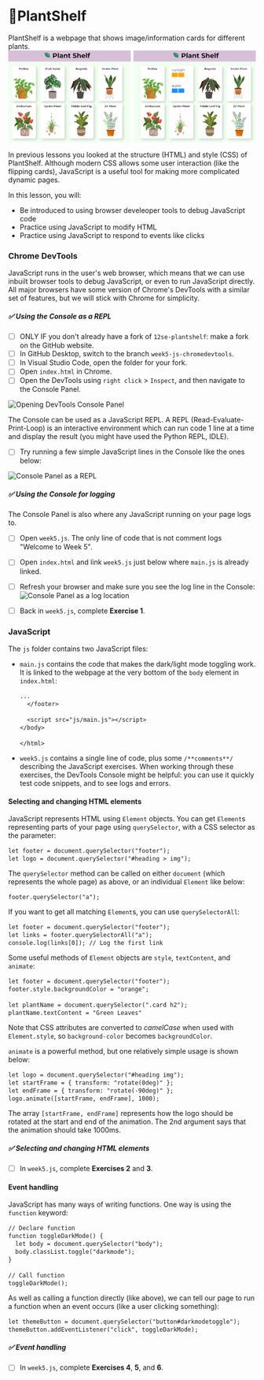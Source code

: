 # 🌿PlantShelf
PlantShelf is a webpage that shows image/information cards for different plants.
![](/documentation/plantshelf.png "Plant image cards (left), and the image cards again with one flipped to show the back (right)")

In previous lessons you looked at the structure (HTML) and style (CSS) of PlantShelf. Although modern CSS allows some user interaction (like the flipping cards), JavaScript is a useful tool for making more complicated dynamic pages.

In this lesson, you will:   
* Be introduced to using browser develeoper tools to debug JavaScript code  
* Practice using JavaScript to modify HTML   
* Practice using JavaScript to respond to events like clicks   


### Chrome DevTools   
JavaScript runs in the user's web browser, which means that we can use inbuilt browser tools to debug JavaScript, or even to run JavaScript directly. All major browsers have some version of Chrome's DevTools with a similar set of features, but we will stick with Chrome for simplicity.

##### ✅ Using the Console as a REPL
- [ ] ONLY IF you don't already have a fork of `12se-plantshelf`: make a fork on the GitHub website.   
- [ ] In GitHub Desktop, switch to the branch `week5-js-chromedevtools`.   
- [ ] In Visual Studio Code, open the folder for your fork.   
- [ ] Open `index.html` in Chrome.   
- [ ] Open the DevTools using `right click` > `Inspect`, and then navigate to the Console Panel.

![](/documentation/devtools/1-2.png "Opening DevTools Console Panel")   

The Console can be used as a JavaScript REPL. A REPL (Read-Evaluate-Print-Loop) is an interactive environment which can run code 1 line at a time and display the result (you might have used the Python REPL, IDLE).

- [ ] Try running a few simple JavaScript lines in the Console like the ones below:

![](/documentation/devtools/repl.png "Console Panel as a REPL")   

##### ✅ Using the Console for logging
The Console Panel is also where any JavaScript running on your page logs to.    

- [ ] Open `week5.js`. The only line of code that is not comment logs "Welcome to Week 5".   
- [ ] Open `index.html` and link `week5.js` just below where `main.js` is already linked.   
- [ ] Refresh your browser and make sure you see the log line in the Console:   
![](/documentation/devtools/logging.png "Console Panel as a log location")   
- [ ] Back in `week5.js`, complete **Exercise 1**.


### JavaScript   
The `js` folder contains two JavaScript files:
* `main.js` contains the code that makes the dark/light mode toggling work. It is linked to the webpage at the very bottom of the `body` element in `index.html`:
    ```
    ...
      </footer>

      <script src="js/main.js"></script>
    </body>

    </html>
    ```
* `week5.js` contains a single line of code, plus some `/**comments**/` describing the JavaScript exercises. When working through these exercises, the DevTools Console might be helpful: you can use it quickly test code snippets, and to see logs and errors.

#### Selecting and changing HTML elements
JavaScript represents HTML using `Element` objects. You can get `Element`s representing parts of your page using `querySelector`, with a CSS selector as the parameter:   
```
let footer = document.querySelector("footer");
let logo = document.querySelector("#heading > img");
```

The `querySelector` method can be called on either `document` (which represents the whole page) as above, or an individual `Element` like below:
```
footer.querySelector("a");
```

If you want to get all matching `Element`s, you can use `querySelectorAll`:
```
let footer = document.querySelector("footer");
let links = footer.querySelectorAll("a");
console.log(links[0]); // Log the first link
```

Some useful methods of `Element` objects are `style`, `textContent`, and `animate`:

```
let footer = document.querySelector("footer");   
footer.style.backgroundColor = "orange";

let plantName = document.querySelector(".card h2");
plantName.textContent = "Green Leaves"
```
Note that CSS attributes are converted to *camelCase* when used with `Element.style`, so `background-color` becomes `backgroundColor`.   

`animate` is a powerful method, but one relatively simple usage is shown below:
```
let logo = document.querySelector("#heading img");
let startFrame = { transform: "rotate(0deg)" };
let endFrame = { transform: "rotate(-90deg)" };
logo.animate([startFrame, endFrame], 1000);
```
The array `[startFrame, endFrame]` represents how the logo should be rotated at the start and end of the animation. The 2nd argument says that the animation should take 1000ms.

##### ✅ Selecting and changing HTML elements
- [ ] In `week5.js`, complete **Exercises 2** and **3**.     


#### Event handling
JavaScript has many ways of writing functions. One way is using the `function` keyword:
```
// Declare function
function toggleDarkMode() {
  let body = document.querySelector("body");
  body.classList.toggle("darkmode");
}

// Call function
toggleDarkMode();  
```

As well as calling a function directly (like above), we can tell our page to run a function when an event occurs (like a user clicking something):
```
let themeButton = document.querySelector("button#darkmodetoggle");
themeButton.addEventListener("click", toggleDarkMode);   
```

##### ✅ Event handling   
- [ ] In `week5.js`, complete **Exercises 4**, **5**, and **6**.   